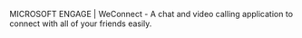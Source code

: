 MICROSOFT ENGAGE | WeConnect - A chat and video calling application to connect with all of your friends easily.